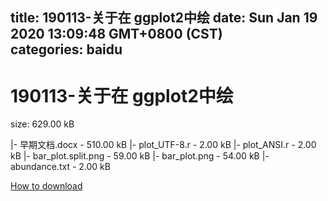 
title: 190113-关于在 ggplot2中绘
date: Sun Jan 19 2020 13:09:48 GMT+0800 (CST)    
categories: baidu
---

# 190113-关于在 ggplot2中绘
size: 629.00 kB
 
 
|- 早期文档.docx - 510.00 kB
|- plot_UTF-8.r - 2.00 kB
|- plot_ANSI.r - 2.00 kB
|- bar_plot.split.png - 59.00 kB
|- bar_plot.png - 54.00 kB
|- abundance.txt - 2.00 kB

[How to download](https://bpcam.bemobtrk.com/go/2ceec3aa-1ca2-46d6-b9ff-aaa5c184517c?jno=274)